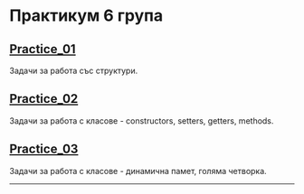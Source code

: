 # Практикум 6 група

## [Practice_01](https://github.com/triffon/oop-2019-20/tree/master/labs/6/Practice_01)
Задачи за работа със структури.

## [Practice_02](https://github.com/triffon/oop-2019-20/tree/master/labs/6/Practice_02)
Задачи за работа с класове - constructors, setters, getters, methods.

## [Practice_03](https://github.com/triffon/oop-2019-20/tree/master/labs/6/Practice_03)
Задачи за работа с класове - динамична памет, голяма четворка.

---